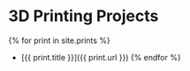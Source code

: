 <h1>3D Printing Projects</h1>

{% for print in site.prints %}
- [{{ print.title }}]({{ print.url }})
{% endfor %}
